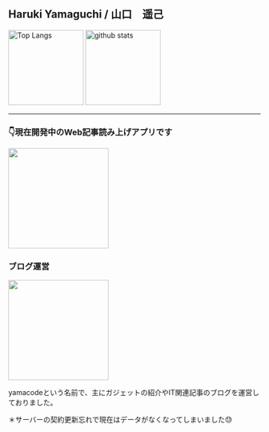 <h2>Haruki Yamaguchi / 山口　遥己</h2>

<p align="left"> 
  <img alt="Top Langs" height="150px" src="https://github-readme-stats.vercel.app/api/top-langs/?username=8maguchi8ruki&layout=compact&show_icons=true&theme=onedark" />
  <img alt="github stats" height="150px" src="https://github-readme-stats.vercel.app/api?username=8maguchi8ruki&theme=onedark&show_icons=ture" />
</p>

<hr> 

<h3>👇現在開発中のWeb記事読み上げアプリです</h3>

<div>
 <a href="https://www.feed-listener.com"">
  <img src="https://www.feed-listener.com/static/img/title.png" style="width:200px;　border:2px solid #ccc;">
 </a>
</div>

                                                                                                          
<h3>ブログ運営</h3>
                                                                                                           


                                                                                                          
<div>
 <a href="#">
  <img src="https://www.feed-listener.com/static/img/yamacode.png" style="width:200px;">
 </a>
</div>
                                                                                                           
<p>yamacodeという名前で、主にガジェットの紹介やIT関連記事のブログを運営しておりました。</p>                                                                                 <p>＊サーバーの契約更新忘れで現在はデータがなくなってしまいました😓</p>                                                                                                           

<!-- 
[![trophy](https://github-profile-trophy.vercel.app/?username=8maguchi8ruki&theme=onedark&column=7
)](https://github.com/ryo-ma/github-profile-trophy) -->






